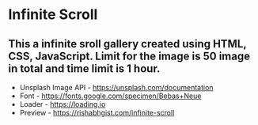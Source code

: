 # Infinite Scroll
## This a infinite sroll gallery created using HTML, CSS, JavaScript. Limit for the image is 50 image in total and time limit is 1 hour. 
* Unsplash Image API - https://unsplash.com/documentation
* Font - https://fonts.google.com/specimen/Bebas+Neue
* Loader - https://loading.io
* Preview - https://rishabhgist.com/infinite-scroll
## 
<img src=""></img>